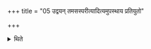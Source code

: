 +++
title = "05 उद्वयन् तमसस्परीत्यादित्यमुपस्थाय प्रतियुतो"

+++

<details><summary>थिते</summary>

उद्वयं तमसस्परीत्यादित्यमुपस्थाय प्रतियुतो वरुणस्य पाश इत्युदकान्तं प्रत्यसित्वा समित्पाणय उन्नेतारं पुरस्कृत्याप्रतीक्षमायन्त्यपाम सोममिति महीयां वदन्तो यान्यपामित्यान्यप्रतीत्तान्यस्मि यमस्य बलिना चरामि । इहैव सन्तः प्रति तद्यातयामो जीवा जीवेभ्यो निहराम एनत् । अनृणा अस्मिन्ननृणाः परस्मिंस्तृतीये लोके अनृणाः स्याम । ये देवयाना उत पितृयाणाः सर्वान्पथो अनृणा आ क्षीयेमेति च ५
</details>
